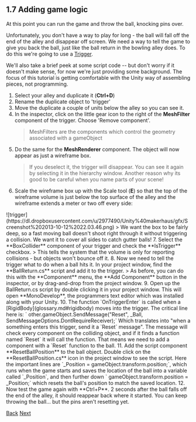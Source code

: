 ## 1.7 Adding game logic

At this point you can run the game and throw the ball, knocking pins over. 

Unfortunately, you don't have a way to play for long - the ball will fall off the end of the alley and disappear off screen. We need a way to tell the game to give you back the ball, just like the ball return in the bowling alley does. To do this we're going to use a [Trigger](glossary.md#trigger).  

We'll also take a brief peek at some script code -- but don't worry if it doesn't make sense, for now we're just providing some background. The focus of this tutorial is getting comfortable with the Unity way of assembling pieces, not programming.

1. Select your alley and duplicate it (**Ctrl+D**)
2. Rename the duplicate object to 'trigger'
3. Move the duplicate a couple of units below the alley so you can see it.
4. In the inspector, click on the little gear icon to the right of the **MeshFilter** component of the trigger.  Choose 'Remove component'.
   > MeshFilters are the components which control the geometry associated with a gameObject
5. Do the same for the **MeshRenderer** component. The object will now appear as just a wireframe box. 
   > If you deselect it, the trigger will disappear. You can see it again by selecting it in the hierarchy window. Another reason why its good to be careful when you name parts of your scene!
6. Scale the wireframe box up with the Scale tool (**E**) so that the top of the wireframe volume is just below the top surface of the alley and the wireframe extends a meter or two off every side:
  <p/>![trigger](https://dl.dropboxusercontent.com/u/2977490/Unity%40makerhaus/gfx/Screenshot%202013-10-12%2022.03.46.png)
  > We want the box to be fairly deep, so a fast moving ball doesn't shoot right through it without triggering a collision. We want it to cover all sides to catch gutter balls!
7. Select the **BoxCollider** component of your trigger and check the **IsTrigger** checkbox.
  > This tells the system that the volume is only for reporting collisions - but objects won't bounce off it.
8. Now we need to tell the trigger what to do when a ball hits it. In your project window, find the **BallReturn.cs** script and add it to the trigger.
  > As before, you can do this with the **Component** menu, the **Add Component** button in the inspector, or by drag-and-drop from the project window.
9. Open up the BallReturn.cs script by double clicking it in your project window. This will open **MonoDevelop**, the programmers text editor which was installed along with your Unity. 
10. The function `OnTriggerEnter` is called when a [RigidBody](glossary.md#rigidbody) moves into the trigger. The critical line here is:
    `			other.gameObject.SendMessage("Reset", _Ball, SendMessageOptions.DontRequireReceiver);`
Which translates into "when a something enters this trigger, send it a `Reset` message".  The message will check every component on the colliding object, and if it finds a function named `Reset` it will call the function. That means we need to add a component with a `Reset` function to the ball.
11. Add the script component **ResetBallPosition** to the ball object.  Double click on the **ResetBallPosition.cs** icon in the project window to see the script.  Here the important lines are `_Position = gameObject.transform.position;`, which runs when the game starts and saves the location of the ball into a variable called `_Position`, and then further down `		gameObject.transform.position = _Position;` which resets the ball's position to match the saved location.
12. Now test the game again with **Ctrl+P**.  2 seconds after the ball falls off the end of the alley, it should reappear back where it started. You can keep throwing the ball... but the pins aren't resetting yet. 

[Back](ex1-6.md)
[Next](ex1-8.md)

